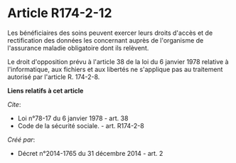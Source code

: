 # Article R174-2-12

Les bénéficiaires des soins peuvent exercer leurs droits d'accès et de rectification des données les concernant auprès de
l'organisme de l'assurance maladie obligatoire dont ils relèvent. 

Le droit d'opposition prévu à l'article 38 de la loi du 6 janvier 1978 relative à l'informatique, aux fichiers et aux
libertés ne s'applique pas au traitement autorisé par l'article R. 174-2-8.

**Liens relatifs à cet article**

_Cite_:

  - Loi n°78-17 du 6 janvier 1978 - art. 38
  - Code de la sécurité sociale. - art. R174-2-8

_Créé par_:

  - Décret n°2014-1765 du 31 décembre 2014 - art. 2
